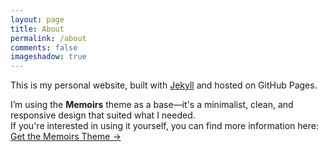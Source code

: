 ```yaml
---
layout: page
title: About
permalink: /about
comments: false
imageshadow: true
---
```


This is my personal website, built with [Jekyll](https://jekyllrb.com) and hosted on GitHub Pages.

I’m using the **Memoirs** theme as a base—it's a minimalist, clean, and responsive design that suited what I needed.  
If you're interested in using it yourself, you can find more information here:  
<a target="_blank" href="https://bootstrapstarter.com/jekyll-theme-memoirs/" class="btn btn-dark">Get the Memoirs Theme &rarr;</a>
